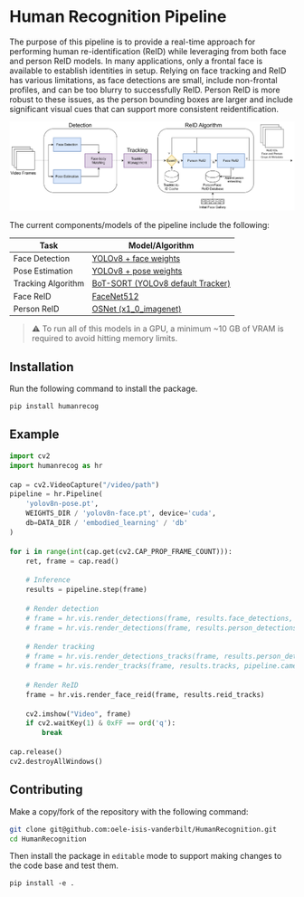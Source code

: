 # Human Recognition Pipeline

The purpose of this pipeline is to provide a real-time approach for performing human re-identification (ReID) while leveraging from both face and person ReID models. In many applications, only a frontal face is available to establish identities in setup. Relying on face tracking and ReID has various limitations, as face detections are small, include non-frontal profiles, and can be too blurry to successfully ReID. Person ReID is more robust to these issues, as the person bounding boxes are larger and include significant visual cues that can support more consistent reidentification.

![](imgs/ComputationalArchitecture.png)

The current components/models of the pipeline include the following:

| Task | Model/Algorithm |
| ---  | ---- |
| Face Detection | [YOLOv8 + face weights](https://github.com/derronqi/yolov8-face) |
| Pose Estimation | [YOLOv8 + pose weights](https://docs.ultralytics.com/tasks/pose/) |
| Tracking Algorithm | [BoT-SORT (YOLOv8 default Tracker)](https://docs.ultralytics.com/modes/track/#features-at-a-glance) |
| Face ReID | [FaceNet512](https://github.com/timesler/facenet-pytorch) |
| Person ReID | [OSNet (x1_0_imagenet)](https://github.com/KaiyangZhou/deep-person-reid) |

> ⚠️ To run all of this models in a GPU, a minimum ~10 GB of VRAM is required to avoid hitting memory limits.  

## Installation

Run the following command to install the package. 

```
pip install humanrecog
```

## Example

```python
import cv2
import humanrecog as hr

cap = cv2.VideoCapture("/video/path") 
pipeline = hr.Pipeline(
    'yolov8n-pose.pt', 
    WEIGHTS_DIR / 'yolov8n-face.pt', device='cuda',
    db=DATA_DIR / 'embodied_learning' / 'db'
) 

for i in range(int(cap.get(cv2.CAP_PROP_FRAME_COUNT))):
    ret, frame = cap.read()

    # Inference
    results = pipeline.step(frame)

    # Render detection
    # frame = hr.vis.render_detections(frame, results.face_detections, pipeline.face_detector.model.names)
    # frame = hr.vis.render_detections(frame, results.person_detections, pipeline.person_detector.model.names)

    # Render tracking
    # frame = hr.vis.render_detections_tracks(frame, results.person_detections)
    # frame = hr.vis.render_tracks(frame, results.tracks, pipeline.camera_matrix, pipeline.dist_coeffs)

    # Render ReID
    frame = hr.vis.render_face_reid(frame, results.reid_tracks)

    cv2.imshow("Video", frame)
    if cv2.waitKey(1) & 0xFF == ord('q'):
        break

cap.release()
cv2.destroyAllWindows()

```

## Contributing

Make a copy/fork of the repository with the following command:

```bash
git clone git@github.com:oele-isis-vanderbilt/HumanRecognition.git
cd HumanRecognition
```

Then install the package in ``editable`` mode to support making changes to the code base and test them.

```
pip install -e .
```
